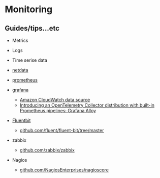 # Monitoring

## Guides/tips...etc

* Metrics
* Logs
* Time serise data

* [netdata](https://github.com/netdata/netdata)
* [prometheus](https://prometheus.io/)
* [grafana](https://grafana.com/)
    * [Amazon CloudWatch data source](https://grafana.com/docs/grafana/latest/datasources/aws-cloudwatch/)
    * [Introducing an OpenTelemetry Collector distribution with built-in Prometheus pipelines: Grafana Alloy](https://grafana.com/blog/2024/04/09/grafana-alloy-opentelemetry-collector-with-prometheus-pipelines/)
* [Fluentbit](https://fluentbit.io/)
    * [github.com/fluent/fluent-bit/tree/master](https://github.com/fluent/fluent-bit/tree/master)
* zabbix
    * [github.com/zabbix/zabbix](https://github.com/zabbix/zabbix)
* Nagios
    * [github.com/NagiosEnterprises/nagioscore](https://github.com/NagiosEnterprises/nagioscore)
